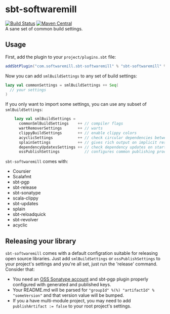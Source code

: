 # sbt-softwaremill
[![Build Status](https://travis-ci.org/softwaremill/sbt-softwaremill.svg?branch=master)](https://travis-ci.org/softwaremill/sbt-softwaremill)
[![Maven Central](https://maven-badges.herokuapp.com/maven-central/com.softwaremill.sbt-softwaremill/sbt-softwaremill/badge.svg)](https://maven-badges.herokuapp.com/maven-central/com.softwaremill.sbt-softwaremill/sbt-softwaremill)  
A sane set of common build settings.

## Usage

First, add the plugin to your `project/plugins.sbt` file:

````scala
addSbtPlugin("com.softwaremill.sbt-softwaremill" % "sbt-softwaremill" % "1.2.1")
````

Now you can add `smlBuildSettings` to any set of build settings:

````scala
lazy val commonSettings = smlBuildSettings ++ Seq(
  // your settings
) 
````

If you only want to import some settings, you can use any subset of `smlBuildSettings`:

````scala
    lazy val smlBuildSettings =
      commonSmlBuildSettings    ++ // compiler flags
      wartRemoverSettings       ++ // warts
      clippyBuildSettings       ++ // enable clippy colors
      acyclicSettings           ++ // check circular dependencies between packages
      splainSettings            ++ // gives rich output on implicit resolution errors 
      dependencyUpdatesSettings ++ // check dependency updates on startup (max once per 12h)
      ossPublishSettings           // configures common publishing process for all OSS libraries
````

`sbt-softwaremill` comes with:
- Coursier
- Scalafmt
- sbt-pgp
- sbt-release
- sbt-sonatype
- scala-clippy
- sbt-updates
- splain
- sbt-reloadquick
- sbt-revolver
- acyclic

## Releasing your library

`sbt-softwaremill` comes with a default configration suitable for releasing open source libraries.
Just add `smlBuildSettings` or `ossPublishSettings` to your project's settings and you're all set, just run the 'release' command.
Consider that:
- You need an [OSS Sonatype account](https://www.scala-sbt.org/1.x/docs/Using-Sonatype.html) and sbt-pgp plugin properly configured with generated and published keys.
- Your README.md will be parsed for `"groupId" %(%) "artifactId" % "someVersion"` and that version value will be bumped.
- If you a have multi-module project, you may need to add `publishArtifact := false` to your root project's settings. 
